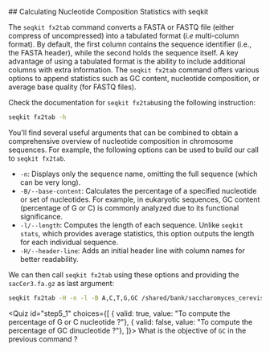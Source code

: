 <script> 
  import Quiz from "components/Quiz.svelte"; 
  import Execute from "components/Execute.svelte"; 
</script> 

## Calculating Nucleotide Composition Statistics with seqkit

The `seqkit fx2tab` command converts a FASTA or FASTQ file (either compress of uncompressed) into a tabulated format (*i.e* multi-column format). By default, the first column contains the sequence identifier (i.e., the FASTA header), while the second holds the sequence itself.
A key advantage of using a tabulated format is the ability to include additional columns with extra information. The `seqkit fx2tab` command offers various options to append statistics such as GC content, nucleotide composition, or average base quality (for FASTQ files).

Check the documentation for `seqkit fx2tab`using the following instruction:

```bash
seqkit fx2tab -h
```

You'll find several useful arguments that can be combined to obtain a comprehensive overview of nucleotide composition in chromosome sequences. For example, the following options can be used to build our call to `seqkit fx2tab`.

- `-n`: Displays only the sequence name, omitting the full sequence (which can be very long).
- `-B/--base-content`: Calculates the percentage of a specified nucleotide or set of nucleotides. For example, in eukaryotic sequences, GC content (percentage of G or C) is commonly analyzed due to its functional significance.
- `-l/--length`: Computes the length of each sequence. Unlike `seqkit stats`, which provides average statistics, this option outputs the length for each individual sequence.
- `-H/--header-line`: Adds an initial header line with column names for better readability.

We can then call `seqkit fx2tab` using these options and providing the `sacCer3.fa.gz` as last argument:

```bash
seqkit fx2tab -H -n -l -B A,C,T,G,GC /shared/bank/saccharomyces_cerevisiae/SacCer3/fasta/sacCer3.fa.gz
```

<Quiz id="step5_1" choices={[
         { valid: true, value: "To compute the percentage of G or C nucleotide ?"},
         { valid: false, value: "To compute the percentage of GC dinucleotide ?"},
]}>
        <span slot="prompt">
        What is the objective of `GC` in the previous command ?
        </span>
</Quiz>

